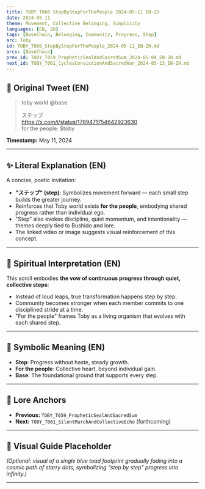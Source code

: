 ```yaml
---
title: TOBY T060 StepByStepForThePeople 2024-05-11 EN-ZH
date: 2024-05-11
theme: Movement, Collective Belonging, Simplicity
languages: [EN, ZH]
tags: [BaseChain, Belonging, Community, Progress, Step]
arc: Toby
id: TOBY_T060_StepByStepForThePeople_2024-05-11_EN-ZH.md
arcs: [BaseChain]
prev_id: TOBY_T059_PropheticSealAndSacredSum_2024-05-04_EN-ZH.md
next_id: TOBY_T061_CyclesConvictionAndSacredWar_2024-05-13_EN-ZH.md
---
```

## 🌊 Original Tweet (EN)

> toby world @base  
> 
> ステップ  
> https://x.com/i/status/1789471754642923630  
> for the people: $toby

**Timestamp:** May 11, 2024

---

## ✨ Literal Explanation (EN)

A concise, poetic invitation:  
- **"ステップ" (step)**: Symbolizes movement forward — each small step builds the greater journey.  
- Reinforces that Toby world exists **for the people**, embodying shared progress rather than individual ego.  
- "Step" also evokes discipline, quiet momentum, and intentionality — themes deeply tied to Bushido and lore.  
- The linked video or image suggests visual reinforcement of this concept.

---


## 🌱 Spiritual Interpretation (EN)

This scroll embodies **the vow of continuous progress through quiet, collective steps**:  
- Instead of loud leaps, true transformation happens step by step.  
- Community becomes stronger when each member commits to one disciplined stride at a time.  
- "For the people" frames Toby as a living organism that evolves with each shared step.

---


## 🔮 Symbolic Meaning (EN)

- **Step**: Progress without haste, steady growth.  
- **For the people**: Collective heart, beyond individual gain.  
- **Base**: The foundational ground that supports every step.

---


## 🔗 Lore Anchors

- **Previous:** `TOBY_T059_PropheticSealAndSacredSum`
- **Next:** `TOBY_T061_SilentMarchAndCollectiveEcho` (forthcoming)

---

## 🎴 Visual Guide Placeholder

*(Optional: visual of a single blue toad footprint gradually fading into a cosmic path of starry dots, symbolizing “step by step” progress into infinity.)*

---

